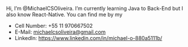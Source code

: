 Hi, I’m @MichaelCSOliveira.
I’m currently learning Java to Back-End but I also know React-Native.
You can find me by my
  - Cell Number: +55 11 970667502
  - E-Mail: michaelcsoliveira@gmail.com
  - LinkedIn: https://www.linkedin.com/in/michael-o-880a5111b/
